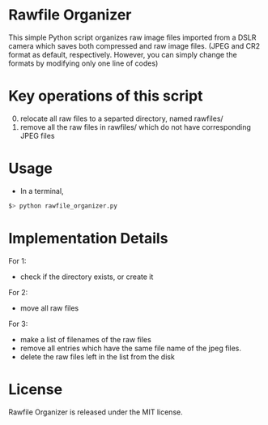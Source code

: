 # Rawfile Organizer
This simple Python script organizes raw image files imported from a DSLR camera which saves both compressed and raw image files. (JPEG and CR2 format as default, respectively. However, you can simply change the formats by modifying only one line of codes)

# Key operations of this script
0. relocate all raw files to a separted directory, named rawfiles/
0. remove all the raw files in rawfiles/ which do not have corresponding JPEG files

# Usage
* In a terminal,
```bash
$> python rawfile_organizer.py
```

# Implementation Details
For 1: 
* check if the directory exists, or create it

For 2:
* move all raw files

For 3:
* make a list of filenames of the raw files
* remove all entries which have the same file name of the jpeg files.
* delete the raw files left in the list from the disk

# License
Rawfile Organizer is released under the MIT license.
